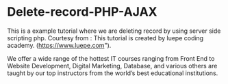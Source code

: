 # Delete-record-PHP-AJAX

This is a example tutorial where we are deleting record by using server side scripting php. 
Courtesy from : This tutorial is created by luepe coding academy. (https://www.luepe.com").

We offer a wide range of the hottest IT courses ranging from Front End to Website Development, Digital Marketing, Database, and various others are taught by our top instructors from the world’s best educational institutions.

